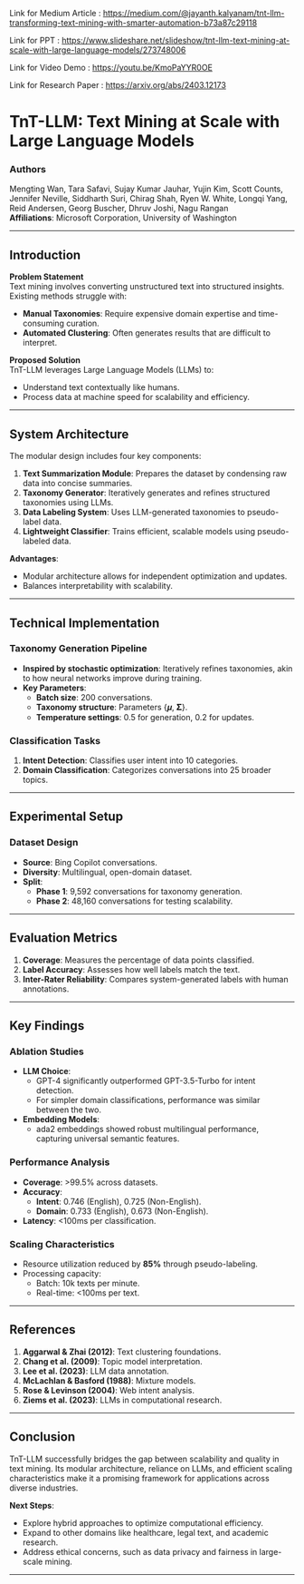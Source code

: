 
Link for Medium Article : https://medium.com/@jayanth.kalyanam/tnt-llm-transforming-text-mining-with-smarter-automation-b73a87c29118

Link for PPT : https://www.slideshare.net/slideshow/tnt-llm-text-mining-at-scale-with-large-language-models/273748006

Link for Video Demo : https://youtu.be/KmoPaYYR0OE

Link for Research Paper : https://arxiv.org/abs/2403.12173




# TnT-LLM: Text Mining at Scale with Large Language Models

### Authors
Mengting Wan, Tara Safavi, Sujay Kumar Jauhar, Yujin Kim, Scott Counts, Jennifer Neville, Siddharth Suri, Chirag Shah, Ryen W. White, Longqi Yang, Reid Andersen, Georg Buscher, Dhruv Joshi, Nagu Rangan  
**Affiliations**: Microsoft Corporation, University of Washington  

---

## Introduction

**Problem Statement**  
Text mining involves converting unstructured text into structured insights. Existing methods struggle with:
- **Manual Taxonomies**: Require expensive domain expertise and time-consuming curation.
- **Automated Clustering**: Often generates results that are difficult to interpret.

**Proposed Solution**  
TnT-LLM leverages Large Language Models (LLMs) to:
- Understand text contextually like humans.
- Process data at machine speed for scalability and efficiency.

---

## System Architecture

The modular design includes four key components:
1. **Text Summarization Module**: Prepares the dataset by condensing raw data into concise summaries.
2. **Taxonomy Generator**: Iteratively generates and refines structured taxonomies using LLMs.
3. **Data Labeling System**: Uses LLM-generated taxonomies to pseudo-label data.
4. **Lightweight Classifier**: Trains efficient, scalable models using pseudo-labeled data.

**Advantages**:
- Modular architecture allows for independent optimization and updates.
- Balances interpretability with scalability.

---

## Technical Implementation

### Taxonomy Generation Pipeline
- **Inspired by stochastic optimization**: Iteratively refines taxonomies, akin to how neural networks improve during training.
- **Key Parameters**:
  - **Batch size**: 200 conversations.
  - **Taxonomy structure**: Parameters {𝝁, 𝚺}.
  - **Temperature settings**: 0.5 for generation, 0.2 for updates.

### Classification Tasks
1. **Intent Detection**: Classifies user intent into 10 categories.
2. **Domain Classification**: Categorizes conversations into 25 broader topics.

---

## Experimental Setup

### Dataset Design
- **Source**: Bing Copilot conversations.
- **Diversity**: Multilingual, open-domain dataset.
- **Split**:
  - **Phase 1**: 9,592 conversations for taxonomy generation.
  - **Phase 2**: 48,160 conversations for testing scalability.

---

## Evaluation Metrics

1. **Coverage**: Measures the percentage of data points classified.
2. **Label Accuracy**: Assesses how well labels match the text.
3. **Inter-Rater Reliability**: Compares system-generated labels with human annotations.

---

## Key Findings

### Ablation Studies
- **LLM Choice**:
  - GPT-4 significantly outperformed GPT-3.5-Turbo for intent detection.
  - For simpler domain classifications, performance was similar between the two.
- **Embedding Models**:
  - ada2 embeddings showed robust multilingual performance, capturing universal semantic features.

### Performance Analysis
- **Coverage**: >99.5% across datasets.
- **Accuracy**:
  - **Intent**: 0.746 (English), 0.725 (Non-English).
  - **Domain**: 0.733 (English), 0.673 (Non-English).
- **Latency**: <100ms per classification.

### Scaling Characteristics
- Resource utilization reduced by **85%** through pseudo-labeling.
- Processing capacity:
  - Batch: 10k texts per minute.
  - Real-time: <100ms per text.

---

## References

1. **Aggarwal & Zhai (2012)**: Text clustering foundations.  
2. **Chang et al. (2009)**: Topic model interpretation.  
3. **Lee et al. (2023)**: LLM data annotation.  
4. **McLachlan & Basford (1988)**: Mixture models.  
5. **Rose & Levinson (2004)**: Web intent analysis.  
6. **Ziems et al. (2023)**: LLMs in computational research.

---

## Conclusion

TnT-LLM successfully bridges the gap between scalability and quality in text mining. Its modular architecture, reliance on LLMs, and efficient scaling characteristics make it a promising framework for applications across diverse industries.  

**Next Steps**:
- Explore hybrid approaches to optimize computational efficiency.
- Expand to other domains like healthcare, legal text, and academic research.
- Address ethical concerns, such as data privacy and fairness in large-scale mining.

---
